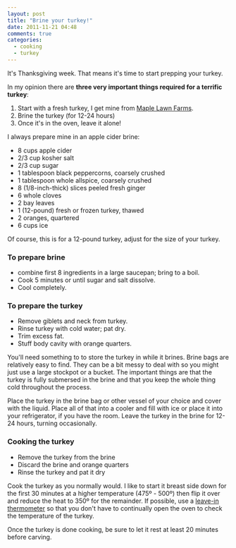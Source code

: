 ```yaml
---
layout: post
title: "Brine your turkey!"
date: 2011-11-21 04:48
comments: true
categories: 
  - cooking
  - turkey
---
```

It's Thanksgiving week. That means it's time to start prepping your turkey.

In my opinion there are **three very important things required for a terrific turkey**:

1. Start with a fresh turkey, I get mine from [Maple Lawn Farms](http://www.maplelawn.com/).
1. Brine the turkey (for 12-24 hours)
1. Once it's in the oven, leave it alone!

I always prepare mine in an apple cider brine:

* 8 cups apple cider
* 2/3 cup kosher salt
* 2/3 cup sugar
* 1 tablespoon black peppercorns, coarsely crushed
* 1 tablespoon whole allspice, coarsely crushed
* 8 (1/8-inch-thick) slices peeled fresh ginger
* 6 whole cloves
* 2 bay leaves
* 1 (12-pound) fresh or frozen turkey, thawed
* 2 oranges, quartered
* 6 cups ice

Of course, this is for a 12-pound turkey, adjust for the size of your turkey.

### To prepare brine

* combine first 8 ingredients in a large saucepan; bring to a boil.
* Cook 5 minutes or until sugar and salt dissolve.
* Cool completely.

### To prepare the turkey

* Remove giblets and neck from turkey.
* Rinse turkey with cold water; pat dry.
* Trim excess fat.
* Stuff body cavity with orange quarters.

You'll need something to to store the turkey in while it brines. Brine bags are relatively easy to find. They can be a bit messy to deal with so you might just use a large stockpot or a bucket. The important things are that the turkey is fully submersed in the brine and that you keep the whole thing cold throughout the process.

Place the turkey in the brine bag or other vessel of your choice and cover with the liquid. Place all of that into a cooler and fill with ice or place it into your refrigerator, if you have the room. Leave the turkey in the brine for 12-24 hours, turning occasionally.

### Cooking the turkey

* Remove the turkey from the brine
* Discard the brine and orange quarters
* Rinse the turkey and pat it dry

Cook the turkey as you normally would. I like to start it breast side down for the first 30 minutes at a higher temperature (475&ordm; - 500&ordm;) then flip it over and reduce the heat to 350&ordm; for the remainder. If possible, use a [leave-in thermometer](http://www.williams-sonoma.com/products/digital-voice-alert-thermometer/?pkey=x%7C4%7C1%7C%7C4%7Cmeat%20thermometer%7C%7C0&cm_src=OLDLINK) so that you don't have to continually open the oven to check the temperature of the turkey.

Once the turkey is done cooking, be sure to let it rest at least 20 minutes before carving.